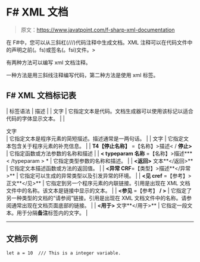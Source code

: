 # F# XML 文档

> 原文：<https://www.javatpoint.com/f-sharp-xml-documentation>

在 F#中，您可以从三斜杠(///)代码注释中生成文档。XML 注释可以在代码文件中的声明之前(。fs)或签名(。fsi)文件。>

有两种方法可以编写 xml 文档注释。

一种方法是用三斜线注释编写代码，第二种方法是使用 xml 标签。

## F# XML 文档标记表

| 标签语法 | 描述 |
| <c>文字</c> | 它指定文本是代码。文档生成器可以使用该标记以适合代码的字体显示文本。 |
| <summary>文字</summary> | 它指定文本是程序元素的简短描述。描述通常是一两句话。 |
| <remarks>文字</remarks> | 它指定文本包含关于程序元素的补充信息。 |
| **T4【停止名称】** =【名称】>描述< / **停止>** | 它指定函数或方法参数的名称和描述 |
| **< typeparam 名称** =【名称】>描述*** < /typeparam > * | 它指定类型参数的名称和描述。 |
| **<返回>** 文本**</返回>** | 它指定文本描述函数或方法的返回值。 |
| **<异常 CRF**=【类型】>描述**</异常>** | 它指定可以生成的异常类型以及引发异常的环境。 |
| **<见 cref** =【参考】>正文**</见>** | 它指定到另一个程序元素的内联链接。引用是出现在 XML 文档文件中的名称。该文本是链接中显示的文本。 |
| **<参见** =【参考】 **/ >** | 它指定了另一种类型的文档的“请参阅”链接。引用是出现在 XML 文档文件中的名称。请参阅通常出现在文档页面底部的链接。 |
| **<用于>** 文字**</用于>** | 它指定一段文本。用于分隔**备注**标签内的文字。 |

* * *

## 文档示例

```
let a = 10 	/// This is a integer variable.

```
